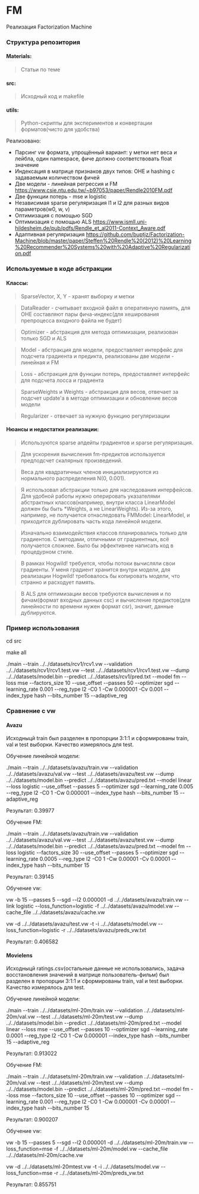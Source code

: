 # FM
Реализация Factorization Machine

### Структура репозитория

#### Materials:
> Статьи по теме

#### src:
> Исходный код и makefile

#### utils: 
> Python-скрипты для экспериментов и конвертации форматов(чисто для удобства)

Реализовано:
* Парсинг vw формата, упрощённый вариант: у метки нет веса и лейбла, один namespace, фиче должно соответствовать float значение
* Индексация в матрице признаков двух типов: OHE и hashing с задаваемым количеством фичей
* Две модели - линейная регрессия и FM https://www.csie.ntu.edu.tw/~b97053/paper/Rendle2010FM.pdf
* Две функции потерь - mse и logistic
* Независимая sparse регуляризация l1 и l2 для разных видов параметров(w0, w, v)
* Оптимизация с помощью SGD
* Оптимизация с помощью ALS https://www.ismll.uni-hildesheim.de/pub/pdfs/Rendle_et_al2011-Context_Aware.pdf
* Адаптивная регуляризация https://github.com/buptjz/Factorization-Machine/blob/master/paper/Steffen%20Rendle%20(2012)%20Learning%20Recommender%20Systems%20with%20Adaptive%20Regularization.pdf


### Используемые в коде абстракции

#### Классы:
> SparseVector, X, Y - хранят выборку и метки

> DataReader - считывает входной файл в оперативную память, для OHE составляют пары фича-индекс(для хеширования препроцесса входного файла не будет)

> Optimizer - абстракция для метода оптимизации, реализован только SGD и ALS

> Model - абстракция для модели, предоставляет интерфейс для подсчета градиента и предикта, реализованы две модели - линейная и FM

> Loss - абстракция для функции потерь, предоставляет интерфейс для подсчета лосса и градиента

> SparseWeights и Weights - абстракция для весов, отвечает за подсчет update'а в методе оптимизации и обновление весов модели

> Regularizer - отвечает за нужную функцию регуляризации

#### Нюансы и недостатки реализации:

> Используются sparse апдейты градиeнтов и sparse регуляризация.

> Для ускорения вычисления fm-предиктов используется предподсчет скалярных произведений.

> Веса для квадратичных членов инициализируются из нормального распределения N(0, 0.001).

> Я использовал абстракции только для наследования интерфейсов. Для удобной работы нужно оперировать указателями абстрактных классов(например, внутри класса LinearModel должен бы быть *Weights, а не LinearWeights). Из-за этого, например, не получается отнаследовать FMModel: LinearModel, и приходится дублировать часть кода линейной модели.

> Изначально взаимодействия классов планировались только для градиентов. С методами, отличными от градиентных, всё получается сложнее. Было бы эффективнее написать код в процедурном стиле.

> В рамках Hogwild! требуется, чтобы потоки вычисляли свои градиенты. У меня градиент хранится внутри модели, для реализации Hogwild! требовалось бы копировать модели, что странно и расходует память.

> В ALS для оптимизации весов требуются вычисления и по фичам(формат входных данных csc) и вычисление предиктов(для линейности по времени нужен формат csr), значит, данные дублируются.


### Пример использования

cd src

make all

./main --train ../../datasets/rcv1/rcv1.vw --validation ../../datasets/rcv1/rcv1.test.vw --test ../../datasets/rcv1/rcv1.test.vw --dump ../../datasets/model.bin --predict ../../datasets/rcv1/pred.txt --model fm --loss mse --factors_size 10 --use_offset --passes 50 --optimizer sgd --learning_rate 0.001 --reg_type l2 -C0 1 -Cw 0.000001 -Cv 0.001 --index_type hash --bits_number 15 --adaptive_reg


### Сравнение c vw 

#### Avazu

Исходныцй train был разделен в пропорции 3:1:1 и сформированы train, val и test выборки. Качество измерялось для test. 

Обучение линейной модели:

./main --train ../../datasets/avazu/train.vw --validation ../../datasets/avazu/val.vw --test ../../datasets/avazu/test.vw --dump ../../datasets/model.bin --predict ../../datasets/avazu/pred.txt --model linear --loss logistic --use_offset --passes 5 --optimizer sgd --learning_rate 0.005 --reg_type l2 -C0 1 -Cw 0.000001 --index_type hash --bits_number 15 --adaptive_reg

Результат:
0.39977

Обучение FM:

./main --train ../../datasets/avazu/train.vw --validation ../../datasets/avazu/val.vw --test ../../datasets/avazu/test.vw --dump ../../datasets/model.bin --predict ../../datasets/avazu/pred.txt --model fm --loss logistic --factors_size 30 --use_offset --passes 5 --optimizer sgd --learning_rate 0.0005 --reg_type l2 -C0 1 -Cw 0.00001 -Cv 0.00001 --index_type hash --bits_number 15

Результат:
0.39145

Обучение vw:

vw -b 15 --passes 5 --sgd --l2 0.000001 -d ../../datasets/avazu/train.vw --link logistic --loss_function=logistic -f ../../datasets/avazu/model.vw --cache_file ../../datasets/avazu/cache.vw

vw -d ../../datasets/avazu/test.vw -t -i ../../datasets/model.vw --loss_function=logistic -r ../../datasets/avazu/preds_vw.txt

Результат:
0.406582

#### Movielens

Исходныцй ratings.csv(остальные данные не использовались, задача восстановления значений в матрице пользователь-фильм) был разделен в пропорции 3:1:1 и сформированы train, val и test выборки. Качество измерялось для test. 

Обучение линейной модели:

./main --train ../../datasets/ml-20m/train.vw --validation ../../datasets/ml-20m/val.vw --test ../../datasets/ml-20m/test.vw --dump ../../datasets/model.bin --predict ../../datasets/ml-20m/pred.txt --model linear --loss mse --use_offset --passes 10 --optimizer sgd --learning_rate 0.0001 --reg_type l2 -C0 1 -Cw 0.000001 --index_type hash --bits_number 15 --adaptive_reg

Результат:
0.913022

Обучение FM:

./main --train ../../datasets/ml-20m/train.vw --validation ../../datasets/ml-20m/val.vw --test ../../datasets/ml-20m/test.vw --dump ../../datasets/model.bin --predict ../../datasets/ml-20m/pred.txt --model fm --loss mse --factors_size 10 --use_offset --passes 10 --optimizer sgd --learning_rate 0.001 --reg_type l2 -C0 1 -Cw 0.000001 -Cv 0.00001 --index_type hash --bits_number 15

Результат:
0.900207

Обучение vw:

vw -b 15 --passes 5 --sgd --l2 0.000001 -d ../../datasets/ml-20m/train.vw --loss_function=mse -f ../../datasets/ml-20m/model.vw --cache_file ../../datasets/ml-20m/cache.vw

vw -d ../../datasets/ml-20mtest.vw -t -i ../../datasets/model.vw --loss_function=mse -r ../../datasets/ml-20m/preds_vw.txt

Результат:
0.855751

